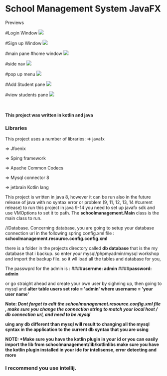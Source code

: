 # School Management System JavaFX
Previews


#Login Window
![](screenshots/bandicam%202020-06-21%2022-50-26-573.jpg) 


#Sign up Window
![](screenshots/bandicam%202020-06-21%2022-52-09-029.jpg)

#main pane
#home window
![](screenshots/bandicam%202020-06-21%2022-53-33-500.jpg)


#side nav
![](screenshots/bandicam%202020-06-21%2022-53-55-710.jpg)


#pop up menu
![](screenshots/bandicam%202020-06-21%2022-56-42-952.jpg)

#Add Student pane
![](screenshots/bandicam%202020-06-21%2022-55-12-582.jpg)

#view students pane
![](screenshots/bandicam%202020-06-21%2022-55-25-004.jpg)


\
\
 <b>This project was written in kotlin and java</b>

 
### Libraries

This project uses a number of libraries:
=> javafx <p/>
=> Jfoenix <p/>
=> Sping framework <p/>
=> Apache Common Codecs <p/>
=> Mysql connector 8<p/>
=> jetbrain Kotlin lang <p/>


This project is written in java 8, however it can be run also in the future release of java with no syntax error or problem (9, 11, 12, 13, 14 #current release)
to run this project in java 9-14 you need to set up javafx sdk and use VMOptions to set it to path. The <b>schoolmanagement.Main</b> class is the main class to run.


//Database. 
Concerning database, you are going to setup your database connection url in the following spring config.xml file : <b>schoolmanagement.resource.config.config.xml</b>

there is a folder in the projects directory called <b>db database</b> that is the my database that i backup. so enter your mysql/phpmyadmin/mysql workshop and import the backup file. so it wll load all the tables and database for you,

The passwprd for the admin is :
####<strong><b>usernme: admin</b></strong>
####<strong><b>password: admin</b></strong>

or go straight ahead and create your own user by sighning up, then going to mysql and <b> alter table users set role = 'admin' where username = 'your user name' <b/>

Note: *Dont forget to edit the schoolmanagement.resource.config.xml file , make sure you change the connection string to match your local host / db connection url, and need to be mysql*

uing any db different than mysql will result to changing all the mysql syntax in the application to the current db syntax that you are using


NOTE: *Make sure you have the kotlin plugin in your id or you can easily import the lib from schoolmanagement/lib/kotlinlibs
make sure you have the kotlin plugin installed in your ide for intelisense, error detecting and more

### I recommend you use intellij.
